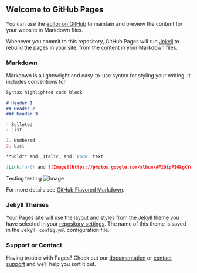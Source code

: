 ## Welcome to GitHub Pages

You can use the [editor on GitHub](https://github.com/blakerego/home/edit/gh-pages/index.md) to maintain and preview the content for your website in Markdown files.

Whenever you commit to this repository, GitHub Pages will run [Jekyll](https://jekyllrb.com/) to rebuild the pages in your site, from the content in your Markdown files.

### Markdown

Markdown is a lightweight and easy-to-use syntax for styling your writing. It includes conventions for

```markdown
Syntax highlighted code block

# Header 1
## Header 2
### Header 3

- Bulleted
- List

1. Numbered
2. List

**Bold** and _Italic_ and `Code` text

[Link](url) and ![Image](https://photos.google.com/album/AF1QipPIGkgXYmk0HvlRvzbcRPAzcmgS1ZDWwLC8mo5g/photo/AF1QipOsRMNfh8OiHOPOUhuqmRdo2sBhnWsk6ZYwR2DL)
```

Testing testing
![Image](https://photos.google.com/album/AF1QipPIGkgXYmk0HvlRvzbcRPAzcmgS1ZDWwLC8mo5g/photo/AF1QipOsRMNfh8OiHOPOUhuqmRdo2sBhnWsk6ZYwR2DL)

For more details see [GitHub Flavored Markdown](https://guides.github.com/features/mastering-markdown/).

### Jekyll Themes

Your Pages site will use the layout and styles from the Jekyll theme you have selected in your [repository settings](https://github.com/blakerego/home/settings). The name of this theme is saved in the Jekyll `_config.yml` configuration file.

### Support or Contact

Having trouble with Pages? Check out our [documentation](https://docs.github.com/categories/github-pages-basics/) or [contact support](https://github.com/contact) and we’ll help you sort it out.
